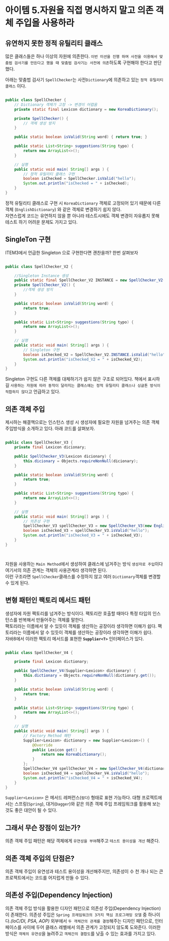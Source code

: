 # 아이템 5.자원을 직접 명시하지 말고 의존 객체 주입을 사용하라

## 유연하지 못한 정적 유틸리티 클래스
많은 클래스들은 하나 이상의 자원에 의존한다. `이번 미션을 진행 하며 사전을 이용해서 맞춤법 검사기를 만든다고 했을 때 맞춤법 검사기는 사전에 의존`하도록 구현해야 한다고 판단했다.
<br>

아래는 맞춤법 검사기 `SpellChecker`는 사전`Dictionary`에 의존하고 있는 `정적 유틸리티 클래스` 이다.

```java 

public class SpellChecker {
    // Dictionary 객체가 고정 -> 변경이 어렵움
    private static final Lexicon dictionary = new KoreaDictionary();

    private SpellChecker() {
        // 객체 생성 방지
    }

    public static boolean isValid(String word) { return true; }

    public static List<String> suggestions(String typo) {
        return new ArrayList<>();
    }

    // 실행
    public static void main( String[] args ) {
        // 정적 유틸리티 클래스 구현
        boolean isChecked = SpellChecker.isValid("hello");
        System.out.println("isChecked = " + isChecked);
    }
}

```
정적 유틸리티 클래스로 구현 시 `KoreaDictionary` 객체로 고정되어 있기 때문에 다른 객체 (`EnglishDictionary`) 와 같은 객체로 변경하기 쉽지 않다.<br>
자연스럽게 코드는 유연하지 않을 뿐 아니라 테스트시에도 객체 변경이 자유롭지 못해 테스트 하기 어려운 문제도 가지고 있다.

## SingleTon 구현
ITEM3에서 언급한 Singleton 으로 구현한다면 괜찬을까? 한번 살펴보자 

```java

public class SpellChecker_V2 {

    //Singleton Instance 생성
    public static final SpellChecker_V2 INSTANCE = new SpellChecker_V2();
    private SpellChecker_V2() {
        //객체 생성 방지
    }

    public static boolean isValid(String word) {
        return true;
    }

    public static List<String> suggestions(String typo) {
        return new ArrayList<>();
    }

    // 실행
    public static void main( String[] args ) {
        // Singleton 구현
        boolean isChecked_V2 = SpellChecker_V2.INSTANCE.isValid("hello");
        System.out.println("isChecked_V2 = " + isChecked_V2);
    }
}

```

Singleton 구현도 다른 객체를 대체하기가 쉽지 않은 구조로 되어있다. 책에서 표시하길 `사용하는 자원에 따라 동작이 달라지는 클래스에는 정적 유틸리티 클래스나 싱글톤 방식이 적합하지 않다`고 언급하고 있다.

## 의존 객체 주입
제시하는 해결책으로는 인스턴스 생성 시 생성자에 필요한 자원을 넘겨주는 의존 객체 주입방식을 소개하고 있다. 아래 코드를 살펴보자.

```java

public class SpellChecker_V3 {
    private final Lexicon dicionary;

    public SpellChecker_V3(Lexicon dicionary) {
        this.dicionary = Objects.requireNonNull(dicionary);
    }

    public static boolean isValid(String word) {
        return true;
    }

    public static List<String> suggestions(String typo) {
        return new ArrayList<>();
    }

    // 실행
    public static void main( String[] args ) {
        // 의존성 구현
        SpellChecker_V3 spellChecker_V3 = new SpellChecker_V3(new EnglishDictionary());
        boolean isChecked_V3 = spellChecker_V3.isValid("hello");
        System.out.println("isChecked_V3 = " + isChecked_V3);
    }
}




```

자원을 사용하는 `Main Method`에서 생성하여 클래스에 넘겨주는 방식 `생성자로 주입`이다 여기서의 의존 관계는 객체의 사용관계라 생각하면 된다.<br>
이런 구조라면 `SpellChecker`클래스를 수정하지 않고 여러 `Dictionary`객체를 변경할 수 있게 된다.

## 변형 패턴인 팩토리 메서드 패턴
생성자에 자원 팩토리를 넘겨주는 방식이다. 팩토리란 호출할 때마다 특정 타입의 인스턴스를 반복해서 만들어주는 객체를 말한다.<br>
팩토리라는 이름에서 알 수 있듯이 객체를 생산하는 공장이라 생각하면 이해가 쉽다. 팩토리라는 이름에서 알 수 있듯이 객체를 생산하는 공장이라 생각하면 이해가 쉽다.<br>
자바8에서 이러한 팩토리 메서드를 표현한 <b>`Supplier<T>`</b> 인터페이스가 있다.

```java

public class SpellChecker_V4 {

    private final Lexicon dictionary;

    public SpellChecker_V4(Supplier<Lexicon> dictionary) {
        this.dictionary = Objects.requireNonNull(dictionary.get());
    }

    public static boolean isValid(String word) {
        return true;
    }

    public static List<String> suggestions(String typo) {
        return new ArrayList<>();
    }

    // 실행
    public static void main( String[] args ) {
        // Factory Method 패턴
        Supplier<Lexicon> dictionary = new Supplier<Lexicon>() {
            @Override
            public Lexicon get() {
                return new KoreaDictionary();
            }
        };
        SpellChecker_V4 spellChecker_V4 = new SpellChecker_V4(dictionary);
        boolean isChecked_V4 = spellChecker_V4.isValid("hello");
        System.out.println("isChecked_V4 = " + isChecked_V4);
    }
}

```

`Supplier<Lexicon>` 은 메서드 레퍼런스(`람다`) 형태로 표현 가능하다. 대형 프로젝트에서는 스프링(`Spring`), 대거(`Dagger`)와 같은 의존 객체 주입 프레임워크를 활용해 보는 것도 좋은 대안이 될 수 있다.

## 그래서 무슨 장점이 있는가?
의존 객체 주입 패턴은 해당 객체에게 `유연성을 부여`해주고 `테스트 용이성을 개선` 해준다.

## 의존 객체 주입의 단점은?
의존 객체 주입이 유연성과 테스트 용이성을 개선해주지만, 의존성이 수 천 개나 되는 큰 프로젝트에서는 코드를 어지럽게 만들 수 있다.


## 의존성 주입(Dependency Injection)
의존 객체 주입 방식을 활용한 디자인 패턴으로 의존성 주입(Dependency Injection)이 존재한다. 의존성 주입은 `Spring 프레임워크의 3가지 핵심 프로그래밍 모델` 중 하나이다._(IoC/DI, PSA, AOP)_ 외부에서 `두 객체간의 관계를 결정`해주는 디자인 패턴으로, 인터페이스를 사이에 두어 클래스 레벨에서 의존 관계가 고정되지 않도록 도와준다. 이러한 방식은 `객체의 유연성`을 늘려주고 `객체간의 결합도`를 낮출 수 있는 효과를 가지고 있다.
<br>
